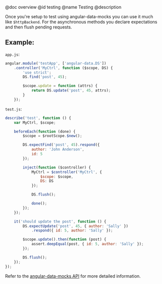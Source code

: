 @doc overview
@id testing
@name Testing
@description

Once you're setup to test using angular-data-mocks you can use it much like `$httpBackend`. For the asynchronous methods
you declare expectations and then flush pending requests.

## Example:
`app.js`:

```js
angular.module('testApp', ['angular-data.DS'])
	.controller('MyCtrl', function ($scope, DS) {
		'use strict';
		DS.find('post', 45);

		$scope.update = function (attrs) {
			return DS.update('post', 45, attrs);
		}
	});
```

`test.js`:

```js
describe('test', function () {
	var MyCtrl, $scope;

	beforeEach(function (done) {
		$scope = $rootScope.$new();

		DS.expectFind('post', 45).respond({
            author: 'John Anderson',
            id: 5
        });

		inject(function ($controller) {
			MyCtrl = $controller('MyCtrl', {
				$scope: $scope,
				DS: DS
			});

			DS.flush();

			done();
		});
	});

	it('should update the post', function () {
		DS.expectUpdate('post', 45, { author: 'Sally' })
			.respond({ id: 5, author: 'Sally' });

		$scope.update().then(function (post) {
			assert.deepEqual(post, { id: 5, author: 'Sally' });
		});

		DS.flush();
	});
});
```

Refer to the [angular-data-mocks API](/documentation/api/angular-data-mocks/angular-data-mocks) for more detailed information.
